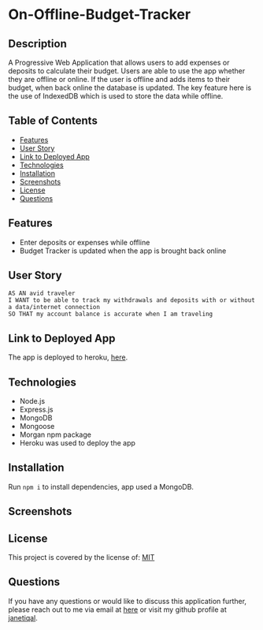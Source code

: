# On-Offline-Budget-Tracker

## Description
A Progressive Web Application that allows users to add expenses or deposits to calculate their budget. Users are able to use the app whether they are offline or online. If the user is offline and adds items to their budget, when back online the database is updated. The key feature here is the use of IndexedDB which is used to store the data while offline.

## Table of Contents
- [Features](#features)
- [User Story](#user-story)
- [Link to Deployed App](#link-to-deployed-app)
- [Technologies](#technologies)
- [Installation](#installation)
- [Screenshots](#screenshot)
- [License](#license)
- [Questions](#questions)


## Features
- Enter deposits or expenses while offline
- Budget Tracker is updated when the app is brought back online

## User Story 
```
AS AN avid traveler
I WANT to be able to track my withdrawals and deposits with or without a data/internet connection
SO THAT my account balance is accurate when I am traveling
```
## Link to Deployed App
The app is deployed to heroku, [here](https://desolate-scrubland-66310.herokuapp.com/).

## Technologies
 - Node.js
 - Express.js
 - MongoDB
 - Mongoose
 - Morgan npm package
 - Heroku was used to deploy the app

## Installation
Run `npm i` to install dependencies, app used a MongoDB. 

## Screenshots

## License 
  This project is covered by the license of: [MIT](https://opensource.org/licenses/MIT)

## Questions
  If you have any questions or would like to discuss this application further, please reach out to me via email at [here](mailto:j.iqal35@gmail.com) or visit my github profile at [janetiqal](http://www.github.com/janetiqal).